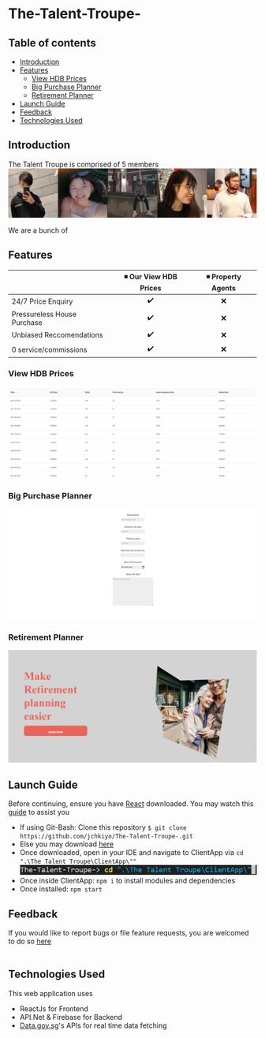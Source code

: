 # The-Talent-Troupe-

## Table of contents
- [Introduction](#introduction)
- [Features](#features)
    - [View HDB Prices](#view-hdb-prices)
    - [Big Purchase Planner](#big-purchase-planner)
    - [Retirement Planner](#retirement-planner)
- [Launch Guide](#launch-guide)
- [Feedback](#feedback)
- [Technologies Used](#technologies-used)


## Introduction
The Talent Troupe is comprised of 5 members
![plot](https://github.com/jchkiyo/The-Talent-Troupe-/blob/main/README_docs/TTTTalents.PNG)

We are a bunch of 

## Features

|                             | ◾ Our View HDB Prices  |  ◾ Property Agents  |
| --------------------------- | :--------------------: | :-----------------: |
| 24/7 Price Enquiry          |         ✔️            |          ❌        |
| Pressureless House Purchase |         ✔️            |          ❌        |
| Unbiased Reccomendations    |         ✔️            |          ❌        |
| 0 service/commissions       |         ✔️            |          ❌        |


### View HDB Prices
![plot](https://github.com/jchkiyo/The-Talent-Troupe-/blob/main/README_docs/ViewHDBPricesPage.PNG)

### Big Purchase Planner
![plot](https://github.com/jchkiyo/The-Talent-Troupe-/blob/main/README_docs/BigPurchasePlannerPage.PNG)

### Retirement Planner
![plot](https://github.com/jchkiyo/The-Talent-Troupe-/blob/main/README_docs/RetirementPlanningPage.PNG)

## Launch Guide
Before continuing, ensure you have [React](https://react-cn.github.io/react/downloads.html) downloaded.
You may watch this [guide](https://www.youtube.com/watch?v=yOAZDymGWVw) to assist you
* If using Git-Bash: Clone this repository `$ git clone https://github.com/jchkiyo/The-Talent-Troupe-.git`
* Else you may download [here](https://github.com/jchkiyo/The-Talent-Troupe-/archive/refs/heads/main.zip)
* Once downloaded, open in your IDE and navigate to ClientApp via `cd ".\The Talent Troupe\ClientApp\""`
![plot](https://github.com/jchkiyo/The-Talent-Troupe-/blob/main/README_docs/TTTlaunch1.PNG)
* Once inside ClientApp: `npm i` to install modules and dependencies
* Once installed: `npm start`

## Feedback
If you would like to report bugs or file feature requests, you are welcomed to do so [here](https://github.com/jchkiyo/The-Talent-Troupe-/issues/new)
<br /><br />
## Technologies Used
This web application uses 
* ReactJs for Frontend
* API.Net & Firebase for Backend
* [Data.gov.sg](https://data.gov.sg)'s APIs for real time data fetching
